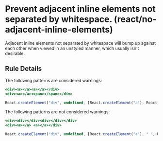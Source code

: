 # Prevent adjacent inline elements not separated by whitespace. (react/no-adjacent-inline-elements)

Adjacent inline elements not separated by whitespace will bump up against each
other when viewed in an unstyled manner, which usually isn't desirable.

## Rule Details

The following patterns are considered warnings:

```jsx
<div><a></a><a></a></div>
<div><a></a><span></span></div>

React.createElement("div", undefined, [React.createElement("a"), React.createElement("span")]);
```

The following patterns are not considered warnings:

```jsx
<div><div></div><div></div></div>
<div><a></a> <a></a></div>

React.createElement("div", undefined, [React.createElement("a"), " ", React.createElement("a")]);
```
